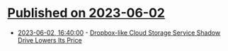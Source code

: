 # [Published on 2023-06-02](index.md)

* [2023-06-02, 16:40:00](https://hardware.slashdot.org/story/23/06/02/1310210/dropbox-like-cloud-storage-service-shadow-drive-lowers-its-price?utm_source=rss1.0mainlinkanon&utm_medium=feed) - [Dropbox-like Cloud Storage Service Shadow Drive Lowers Its Price](https://hardware.slashdot.org/story/23/06/02/1310210/dropbox-like-cloud-storage-service-shadow-drive-lowers-its-price?utm_source=rss1.0mainlinkanon&utm_medium=feed)
